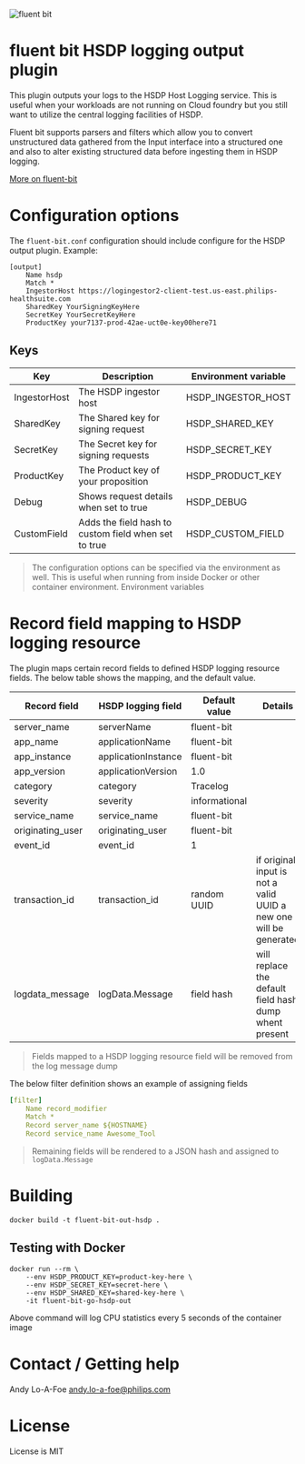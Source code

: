 ![fluent bit](https://fluentbit.io/assets/img/logo1-default.png)

# fluent bit HSDP logging output plugin

This plugin outputs your logs to the HSDP Host Logging service. This is useful when your workloads are not running on Cloud foundry but you still want to utilize the central logging facilities of HSDP. 

Fluent bit supports parsers and filters which allow you to convert unstructured data gathered from the Input interface into a structured one and also to alter existing structured data before ingesting them in HSDP logging.

[More on fluent-bit](https://fluentbit.io/documentation/0.14/getting_started/)

# Configuration options
The `fluent-bit.conf` configuration should include configure for the HSDP output plugin. Example:

```
[output]
    Name hsdp
    Match *
    IngestorHost https://logingestor2-client-test.us-east.philips-healthsuite.com
    SharedKey YourSigningKeyHere
    SecretKey YourSecretKeyHere
    ProductKey your7137-prod-42ae-uct0e-key00here71
```

## Keys
| Key           | Description                         | Environment variable |
| --------------|-------------------------------------|----------------------|
| IngestorHost  | The HSDP ingestor host              | HSDP\_INGESTOR\_HOST |
| SharedKey     | The Shared key for signing request  | HSDP\_SHARED\_KEY      |
| SecretKey     | The Secret key for signing requests | HSDP\_SECRET\_KEY      |
| ProductKey    | The Product key of your proposition | HSDP\_PRODUCT\_KEY     |
| Debug         | Shows request details when set to true | HSDP\_DEBUG |
| CustomField   | Adds the field hash to custom field when set to true | HSDP\_CUSTOM\_FIELD |

> The configuration options can be specified via the environment as well.
This is useful when running from inside Docker or other container environment. Environment variables

# Record field mapping to HSDP logging resource

The plugin maps certain record fields to defined HSDP logging resource fields. The below
table shows the mapping, and the default value.

| Record field       | HSDP logging field  | Default value | Details |
|--------------------|---------------------|---------------|-----------------------|
| server\_name       | serverName          | fluent-bit    ||
| app\_name          | applicationName     | fluent-bit    ||
| app\_instance      | applicationInstance | fluent-bit    ||
| app\_version       | applicationVersion  | 1.0           ||
| category           | category            | Tracelog      ||
| severity           | severity            | informational ||
| service\_name      | service\_name       | fluent-bit    ||
| originating\_user  | originating\_user   | fluent-bit    ||
| event\_id          | event\_id           | 1             ||
| transaction\_id    | transaction\_id     | random UUID   |if original input is not a valid UUID a new one will be generated|
| logdata\_message   | logData.Message     | field hash    |will replace the default field hash dump whent present|

> Fields mapped to a HSDP logging resource field will be removed from the log message dump

The below filter definition shows an example of assigning fields

```yaml
[filter]
    Name record_modifier
    Match *
    Record server_name ${HOSTNAME}
    Record service_name Awesome_Tool
```

> Remaining fields will be rendered to a JSON hash and assigned to `logData.Message`

# Building

```shell
docker build -t fluent-bit-out-hsdp .
```

## Testing with Docker

```shell
docker run --rm \
    --env HSDP_PRODUCT_KEY=product-key-here \
    --env HSDP_SECRET_KEY=secret-here \
    --env HSDP_SHARED_KEY=shared-key-here \
    -it fluent-bit-go-hsdp-out
```

Above command will log CPU statistics every 5 seconds of the container image

# Contact / Getting help

Andy Lo-A-Foe <andy.lo-a-foe@philips.com>

# License

License is MIT
